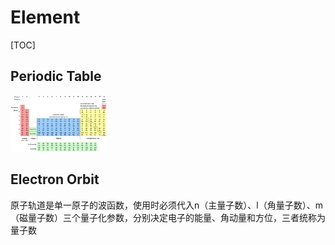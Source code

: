 # Element

[TOC]

## Periodic Table

<img src="assets/Colour_18-col_PT_with_labels.png" alt="img" style="zoom: 15%;" />

## Electron Orbit

原子轨道是单一原子的波函数，使用时必须代入n（主量子数）、l（角量子数）、m（磁量子数）三个量子化参数，分别决定电子的能量、角动量和方位，三者统称为量子数
